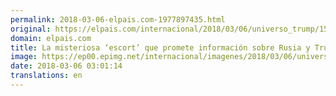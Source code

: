 ```yaml
---
permalink: 2018-03-06-elpais.com-1977897435.html
original: https://elpais.com/internacional/2018/03/06/universo_trump/1520293176_421321.html#?ref=rss&format=simple&link=link
domain: elpais.com
title: La misteriosa ‘escort’ que promete información sobre Rusia y Trump a cambio de asilo en EE UU
image: https://ep00.epimg.net/internacional/imagenes/2018/03/06/universo_trump/1520293176_421321_1520293456_rrss_normal.jpg
date: 2018-03-06 03:01:14
translations: en
---
```


